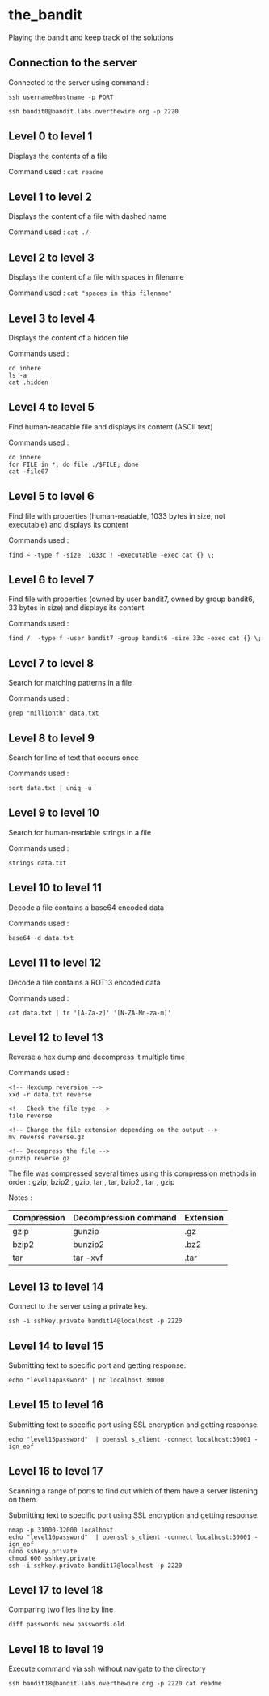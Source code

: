# the_bandit
Playing the bandit and keep track of the solutions

## Connection to the server 
Connected to the server using command :

`ssh username@hostname -p PORT`

`ssh bandit0@bandit.labs.overthewire.org -p 2220`

## Level 0 to level 1 
Displays the contents of a file

Command used : `cat readme`

## Level 1 to level 2 
Displays the content of a file with dashed name 

Command used : `cat ./-`

## Level 2 to level 3
Displays the content of a file with spaces in filename

Command used : `cat "spaces in this filename"`

## Level 3 to level 4
Displays the content of a hidden file 

Commands used : 
```
cd inhere
ls -a
cat .hidden
 ```

## Level 4 to level 5
Find human-readable file and displays its content (ASCII text)

Commands used : 
```
cd inhere
for FILE in *; do file ./$FILE; done
cat -file07
 ```

## Level 5 to level 6
Find file with properties (human-readable, 1033 bytes in size, not executable) and displays its content 

Commands used : 
```
find ~ -type f -size  1033c ! -executable -exec cat {} \;
 ```

## Level 6 to level 7
Find file with properties (owned by user bandit7, owned by group bandit6, 33 bytes in size) and displays its content 

Commands used : 
```
find /  -type f -user bandit7 -group bandit6 -size 33c -exec cat {} \;
 ```

## Level 7 to level 8
Search for matching patterns in a file

Commands used : 
```
grep "millionth" data.txt 
 ```

## Level 8 to level 9
Search for line of text that occurs once

Commands used : 
```
sort data.txt | uniq -u
 ```

## Level 9 to level 10
Search for human-readable strings in a file

Commands used : 
```
strings data.txt
 ```

## Level 10 to level 11
Decode a file contains a base64 encoded data

Commands used : 
```
base64 -d data.txt
 ```

## Level 11 to level 12
Decode a file contains a ROT13 encoded data

Commands used : 
```
cat data.txt | tr '[A-Za-z]' '[N-ZA-Mn-za-m]'
 ```
## Level 12 to level 13
Reverse a hex dump and decompress it multiple time

Commands used : 
```
<!-- Hexdump reversion -->
xxd -r data.txt reverse

<!-- Check the file type -->
file reverse

<!-- Change the file extension depending on the output -->
mv reverse reverse.gz

<!-- Decompress the file -->
gunzip reverse.gz
 ```

The file was compressed several times using this compression methods in order : gzip, bzip2 , gzip, tar , tar, bzip2 , tar , gzip

Notes :

|Compression|Decompression command|Extension|
| :-------- | :------- | :-------- |
|gzip|gunzip|.gz|
|bzip2|bunzip2|.bz2|
|tar|tar -xvf|.tar|

## Level 13 to level 14
Connect to the server using a private key.
```
ssh -i sshkey.private bandit14@localhost -p 2220
```

## Level 14 to level 15
Submitting text to specific port and getting response. 
```
echo "level14password" | nc localhost 30000
```

## Level 15 to level 16
Submitting text to specific port using SSL encryption and getting response. 
```
echo "level15password"  | openssl s_client -connect localhost:30001 -ign_eof 
```


## Level 16 to level 17
Scanning a range of ports to find out which of them have a server listening on them.

Submitting text to specific port using SSL encryption and getting response. 
```
nmap -p 31000-32000 localhost 
echo "level16password"  | openssl s_client -connect localhost:30001 -ign_eof
nano sshkey.private
chmod 600 sshkey.private 
ssh -i sshkey.private bandit17@localhost -p 2220
```

## Level 17 to level 18
Comparing two files line by line
```
diff passwords.new passwords.old
```

## Level 18 to level 19
Execute command via ssh without navigate to the directory
```
ssh bandit18@bandit.labs.overthewire.org -p 2220 cat readme 
```